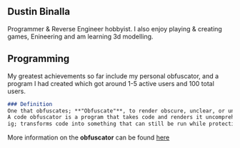 ## Dustin Binalla
Programmer & Reverse Engineer hobbyist.
I also enjoy playing & creating games, Enineering and am learning 3d modelling.

## Programming
My greatest achievements so far include my personal obfuscator, and a program I had created which got around 1-5 active users and 100 total users.

```markdown
### Definition
One that obfuscates; **"Obfuscate"**, to render obscure, unclear, or unintelligible.
A code obfuscator is a program that takes code and renders it uncomprehendable by human means, while still retaining it's functionality.
ig; transforms code into something that can still be run while protecting it from people trying to steal parts of it or how it functions.
```
More information on the **obfuscator** can be found [here](https://saltytomatoe.github.io/MyPortfolio/obfuscator)